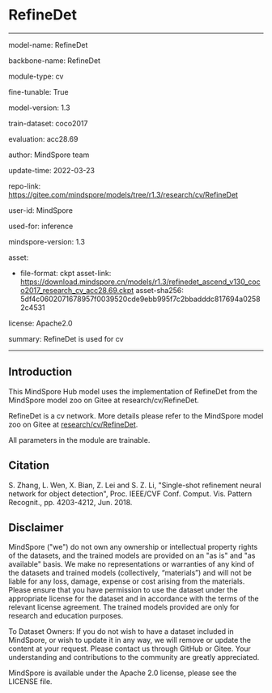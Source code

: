 # RefineDet

---

model-name: RefineDet

backbone-name: RefineDet

module-type: cv

fine-tunable: True

model-version: 1.3

train-dataset: coco2017

evaluation: acc28.69

author: MindSpore team

update-time: 2022-03-23

repo-link: <https://gitee.com/mindspore/models/tree/r1.3/research/cv/RefineDet>

user-id: MindSpore

used-for: inference

mindspore-version: 1.3

asset:

-
    file-format: ckpt
    asset-link: <https://download.mindspore.cn/models/r1.3/refinedet_ascend_v130_coco2017_research_cv_acc28.69.ckpt>
    asset-sha256: 5df4c0602071678957f0039520cde9ebb995f7c2bbadddc817694a02582c4531

license: Apache2.0

summary: RefineDet is used for cv

---

## Introduction

This MindSpore Hub model uses the implementation of RefineDet from the MindSpore model zoo on Gitee at research/cv/RefineDet.

RefineDet is a cv network. More details please refer to the MindSpore model zoo on Gitee at [research/cv/RefineDet](https://gitee.com/mindspore/models/blob/r1.3/research/cv/RefineDet/README_CN.md).

All parameters in the module are trainable.

## Citation

S. Zhang, L. Wen, X. Bian, Z. Lei and S. Z. Li, "Single-shot refinement neural network for object detection", Proc. IEEE/CVF Conf. Comput. Vis. Pattern Recognit., pp. 4203-4212, Jun. 2018.

## Disclaimer

MindSpore ("we") do not own any ownership or intellectual property rights of the datasets, and the trained models are provided on an "as is" and "as available" basis. We make no representations or warranties of any kind of the datasets and trained models (collectively, “materials”) and will not be liable for any loss, damage, expense or cost arising from the materials. Please ensure that you have permission to use the dataset under the appropriate license for the dataset and in accordance with the terms of the relevant license agreement. The trained models provided are only for research and education purposes.

To Dataset Owners: If you do not wish to have a dataset included in MindSpore, or wish to update it in any way, we will remove or update the content at your request. Please contact us through GitHub or Gitee. Your understanding and contributions to the community are greatly appreciated.

MindSpore is available under the Apache 2.0 license, please see the LICENSE file.
